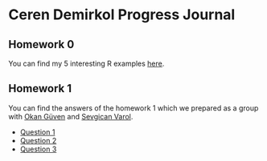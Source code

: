 # Ceren Demirkol Progress Journal
## Homework 0 
You can find my 5 interesting R examples [here](files/example_homework_0.html).

## Homework 1 
You can find the answers of the homework 1 which we prepared as a group with [Okan Güven](https://github.com/ETM-58D/spring20-guven80) and [Sevgican Varol](https://github.com/ETM-58D/spring20-sevgicanvrl).

* [Question 1](files/deneme.html)
* [Question 2](files/deneme.html)
* [Question 3](files/deneme.html)
